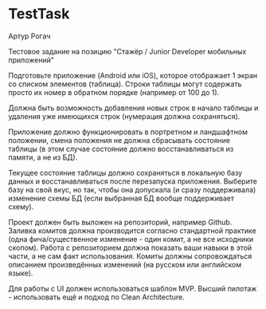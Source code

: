 # TestTask

Артур Рогач

Тестовое задание на позицию "Стажёр / Junior Developer мобильных приложений"

Подготовьте приложение (Android или iOS), которое отображает 1 экран со списком элементов (таблица). Строки таблицы могут содержать просто их номер в обратном порядке (например от 100 до 1).

Должна быть возможность добавления новых строк в начало таблицы и удаления уже имеющихся строк (нумерация должна сохраняться).

Приложение должно функционировать в портретном и ландшафтном положении, смена положения не должна сбрасывать состояние таблицы (в этом случае состояние должно восстанавливаться из памяти, а не из БД).

Текущее состояние таблицы должно сохраняться в локальную базу данных и восстанавливаться после перезапуска приложения. Выберите базу на свой вкус, но так, чтобы она допускала (и сразу поддерживала) изменение схемы БД (если выбранная БД вообще поддерживает схему).

Проект должен быть выложен на репозиторий, например Github. Заливка комитов должна производится согласно стандартной практике (одна фича/существенное изменение - один комит, а не все исходники скопом). Работа с репозиторием должна показать ваши навыки в этой части, а не сам факт использования. Комиты должны сопровождаться описанием произведённых изменений (на русском или английском языке).

Для работы с UI должен использоваться шаблон MVP. Высший пилотаж - использовать ещё и подход по Clean Architecture.
